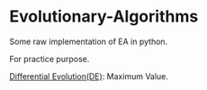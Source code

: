 # Evolutionary-Algorithms
Some raw implementation of EA in python.

For practice purpose.

[Differential Evolution(DE)](DE.py): Maximum Value.